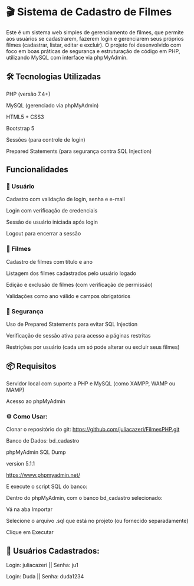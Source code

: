 # 🎬 Sistema de Cadastro de Filmes

Este é um sistema web simples de gerenciamento de filmes, que permite aos usuários se cadastrarem, fazerem login e gerenciarem seus próprios filmes (cadastrar, listar, editar e excluir). O projeto foi desenvolvido com foco em boas práticas de segurança e estruturação de código em PHP, utilizando MySQL com interface via phpMyAdmin.

##

## 🛠 Tecnologias Utilizadas
PHP (versão 7.4+)

MySQL (gerenciado via phpMyAdmin)

HTML5 + CSS3

Bootstrap 5

Sessões (para controle de login)

Prepared Statements (para segurança contra SQL Injection)

##

## Funcionalidades
### 👤 Usuário
Cadastro com validação de login, senha e e-mail

Login com verificação de credenciais

Sessão de usuário iniciada após login

Logout para encerrar a sessão

### 🎥 Filmes
Cadastro de filmes com título e ano

Listagem dos filmes cadastrados pelo usuário logado

Edição e exclusão de filmes (com verificação de permissão)

Validações como ano válido e campos obrigatórios

### 🔐 Segurança
Uso de Prepared Statements para evitar SQL Injection

Verificação de sessão ativa para acesso a páginas restritas

Restrições por usuário (cada um só pode alterar ou excluir seus filmes)

##

## 📦 Requisitos
Servidor local com suporte a PHP e MySQL (como XAMPP, WAMP ou MAMP)

Acesso ao phpMyAdmin

### ⚙️ Como Usar: 
Clonar o repositório do git: https://github.com/juliacazeri/FilmesPHP.git

Banco de Dados: bd_cadastro

 phpMyAdmin SQL Dump
 
 version 5.1.1
 
 https://www.phpmyadmin.net/

E execute o script SQL do banco:

Dentro do phpMyAdmin, com o banco bd_cadastro selecionado:

Vá na aba Importar

Selecione o arquivo .sql que está no projeto (ou fornecido separadamente)

Clique em Executar
##

## 👤 Usuários Cadastrados:

Login: juliacazeri || Senha: ju1

Login: Duda || Senha: duda1234
